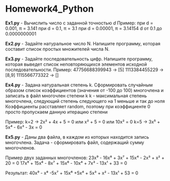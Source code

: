 # Homework4_Python

**Ex1.py** - Вычислить число c заданной точностью *d*
Пример:
при d = 0.001, π = 3.141
при d = 0.1, π = 3.1
при d = 0.00001, π = 3.14154
d от 0.1 до 0.0000000001

**Ex2.py** - Задайте натуральное число N. Напишите программу, которая составит список простых множителей числа N.

**Ex3.py** - Задайте последовательность цифр. Напишите программу, которая выведет список неповторяющихся элементов
исходной последовательности.
Пример:
47756688399943 -> [5]
1113384455229 -> [8,9]
1115566773322 -> []

**Ex4.py** - Задана натуральная степень k. Сформировать случайным образом список коэффициентов (значения от -100 до 100)
многочлена и записать в файл многочлен степени k
k - максимальная степень многочлена, следующий степень следующего на 1 меньше и так до ноля
Коэффициенты расставляет random, поэтому при коэффициенте 0 просто пропускаем данную итерацию степени

Пример:
k=2 -> 2x² + 4x + 5 = 0 или x² + 5 = 0 или 10x² = 0
k=5 -> 3x⁵ + 5x⁴ - 6x³ - 3x = 0

**Ex5.py** - Даны два файла, в каждом из которых находится запись многочлена.
Задача - сформировать файл, содержащий сумму многочленов.

Пример двух заданных многочленов:
23x⁹ - 16x⁸ + 3x⁷ + 15x⁴ - 2x³ + x² + 20 = 0
17x⁹ + 15x⁸ - 8x⁷ + 15x⁶ - 10x⁴ + 7x³ - 13x¹ + 33 = 0

Результат:
40x⁹ - x⁸ -5x⁷ + 15x⁶ +5x⁴ + 5x³ + x² - 13x¹ + 53 = 0